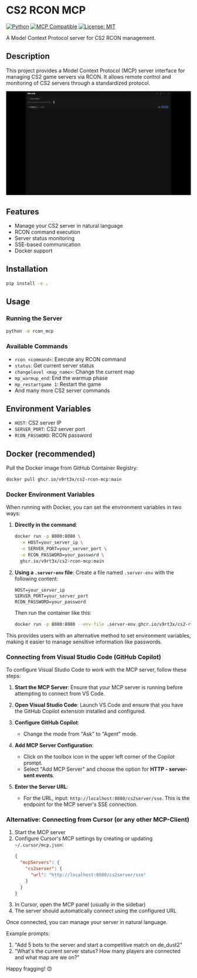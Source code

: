 # CS2 RCON MCP

[![Python](https://img.shields.io/badge/python-3.8%2B-blue.svg)](https://www.python.org/downloads/)
[![MCP Compatible](https://img.shields.io/badge/MCP-Compatible-green.svg)](https://cursor.sh)
[![License: MIT](https://img.shields.io/badge/License-MIT-yellow.svg)](https://opensource.org/licenses/MIT)

A Model Context Protocol server for CS2 RCON management.

## Description

This project provides a Model Context Protocol (MCP) server interface for managing CS2 game servers via RCON. It allows remote control and monitoring of CS2 servers through a standardized protocol.

![CS2 RCON MCP Demo](cs2-rcon-mcp.gif)

## Features

- Manage your CS2 server in natural language
- RCON command execution
- Server status monitoring
- SSE-based communication
- Docker support

## Installation

```bash
pip install -e .
```

## Usage

### Running the Server

```bash
python -m rcon_mcp
```

### Available Commands

- `rcon <command>`: Execute any RCON command
- `status`: Get current server status
- `changelevel <map_name>`: Change the current map
- `mp_warmup_end`: End the warmup phase
- `mp_restartgame 1`: Restart the game
- And many more CS2 server commands

## Environment Variables

- `HOST`: CS2 server IP
- `SERVER_PORT`: CS2 server port
- `RCON_PASSWORD`: RCON password

## Docker (recommended)

Pull the Docker image from GitHub Container Registry:

```bash
docker pull ghcr.io/v9rt3x/cs2-rcon-mcp:main
```

### Docker Environment Variables

When running with Docker, you can set the environment variables in two ways:

1. **Directly in the command**:
   ```bash
   docker run -p 8080:8080 \
     -e HOST=your_server_ip \
     -e SERVER_PORT=your_server_port \
     -e RCON_PASSWORD=your_password \
     ghcr.io/v9rt3x/cs2-rcon-mcp:main
   ```

2. **Using a `.server-env` file**:
   Create a file named `.server-env` with the following content:
   ```
   HOST=your_server_ip
   SERVER_PORT=your_server_port
   RCON_PASSWORD=your_password
   ```

   Then run the container like this:
   ```bash
   docker run -p 8080:8080 --env-file .server-env ghcr.io/v9rt3x/cs2-rcon-mcp:main
   ```

This provides users with an alternative method to set environment variables, making it easier to manage sensitive information like passwords.

### Connecting from Visual Studio Code (GitHub Copilot)

To configure Visual Studio Code to work with the MCP server, follow these steps:

1. **Start the MCP Server**: Ensure that your MCP server is running before attempting to connect from VS Code.

2. **Open Visual Studio Code**: Launch VS Code and ensure that you have the GitHub Copilot extension installed and configured.

3. **Configure GitHub Copilot**:
   - Change the mode from "Ask" to "Agent" mode.

4. **Add MCP Server Configuration**:
   - Click on the toolbox icon in the upper left corner of the Copilot prompt.
   - Select "Add MCP Server" and choose the option for **HTTP - server-sent events**.

5. **Enter the Server URL**:
   - For the URL, input: `http://localhost:8080/cs2server/sse`. This is the endpoint for the MCP server's SSE connection.

### Alternative: Connecting from Cursor (or any other MCP-Client)

1. Start the MCP server
2. Configure Cursor's MCP settings by creating or updating `~/.cursor/mcp.json`:
   ```json
   {
     "mcpServers": {
       "cs2server": {
         "url": "http://localhost:8080/cs2server/sse"
       }
     }
   }
   ```
3. In Cursor, open the MCP panel (usually in the sidebar)
4. The server should automatically connect using the configured URL

Once connected, you can manage your server in natural language.

Example prompts:

1. "Add 5 bots to the server and start a competitive match on de_dust2"
2. "What's the current server status? How many players are connected and what map are we on?"

Happy fragging! 😊
